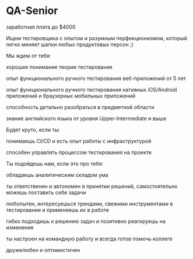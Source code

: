 # QA-Senior 


заработная плата до $4000

Ищем тестировщика с опытом и разумным перфекционизмом, который легко меняет шапки любых продуктовых персон ;)

Мы ждем от тебя:

хорошее понимание теории тестирования

опыт функционального ручного тестирования веб-приложений от 5 лет

опыт функционального ручного тестирования нативных iOS/Android приложений и браузерных мобильных приложений

способность детально разобраться в предметной области

знание английского языка от уровня Upper-Intermediate и выше

Будет круто, если ты:

понимаешь CI/CD и есть опыт работы с инфраструктурой

способен управлять процессом тестирования на проекте

Ты подойдешь нам, если это про тебя:

обладаешь аналитическим складом ума

ты ответственен и автономен в принятии решений, самостоятельно можешь поставить себе задачи

любопытен, интересуешься трендами, свежими инструментами в тестировании и применяешь их в работе

гибко подходишь к решению задач и позитивно реагируешь на изменения

ты настроен на командную работу и всегда готов помочь коллеге

дружелюбен и оптимистичен

